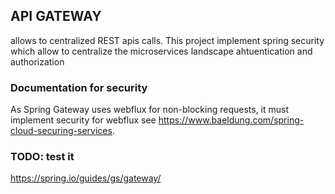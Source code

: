 ## API GATEWAY
allows to centralized REST apis calls. This project implement spring security which allow to centralize the microservices landscape ahtuentication and authorization

### Documentation for security
As Spring Gateway uses webflux for non-blocking requests, it must implement security for webflux
see https://www.baeldung.com/spring-cloud-securing-services.

### TODO: test it
https://spring.io/guides/gs/gateway/